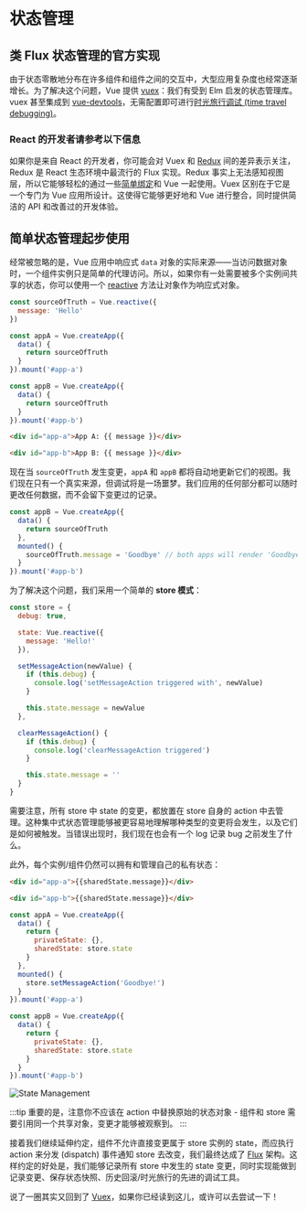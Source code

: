 # 状态管理

## 类 Flux 状态管理的官方实现

由于状态零散地分布在许多组件和组件之间的交互中，大型应用复杂度也经常逐渐增长。为了解决这个问题，Vue 提供 [vuex](https://github.com/vuejs/vuex)：我们有受到 Elm 启发的状态管理库。vuex 甚至集成到 [vue-devtools](https://github.com/vuejs/vue-devtools)，无需配置即可进行[时光旅行调试 (time travel debugging)](https://raw.githubusercontent.com/vuejs/vue-devtools/master/media/demo.gif)。

### React 的开发者请参考以下信息

如果你是来自 React 的开发者，你可能会对 Vuex 和 [Redux](https://github.com/reactjs/redux) 间的差异表示关注，Redux 是 React 生态环境中最流行的 Flux 实现。Redux 事实上无法感知视图层，所以它能够轻松的通过一些[简单绑定](https://classic.yarnpkg.com/en/packages?q=redux%20vue&p=1)和 Vue 一起使用。Vuex 区别在于它是一个专门为 Vue 应用所设计。这使得它能够更好地和 Vue 进行整合，同时提供简洁的 API 和改善过的开发体验。

## 简单状态管理起步使用

经常被忽略的是，Vue 应用中响应式 `data` 对象的实际来源——当访问数据对象时，一个组件实例只是简单的代理访问。所以，如果你有一处需要被多个实例间共享的状态，你可以使用一个 [reactive](/guide/reactivity-fundamentals.html#declaring-reactive-state) 方法让对象作为响应式对象。

```js
const sourceOfTruth = Vue.reactive({
  message: 'Hello'
})

const appA = Vue.createApp({
  data() {
    return sourceOfTruth
  }
}).mount('#app-a')

const appB = Vue.createApp({
  data() {
    return sourceOfTruth
  }
}).mount('#app-b')
```

```html
<div id="app-a">App A: {{ message }}</div>

<div id="app-b">App B: {{ message }}</div>
```

现在当 `sourceOfTruth` 发生变更，`appA` 和 `appB` 都将自动地更新它们的视图。我们现在只有一个真实来源，但调试将是一场噩梦。我们应用的任何部分都可以随时更改任何数据，而不会留下变更过的记录。

```js
const appB = Vue.createApp({
  data() {
    return sourceOfTruth
  },
  mounted() {
    sourceOfTruth.message = 'Goodbye' // both apps will render 'Goodbye' message now
  }
}).mount('#app-b')
```

为了解决这个问题，我们采用一个简单的 **store 模式**：

```js
const store = {
  debug: true,

  state: Vue.reactive({
    message: 'Hello!'
  }),

  setMessageAction(newValue) {
    if (this.debug) {
      console.log('setMessageAction triggered with', newValue)
    }

    this.state.message = newValue
  },

  clearMessageAction() {
    if (this.debug) {
      console.log('clearMessageAction triggered')
    }

    this.state.message = ''
  }
}
```

需要注意，所有 store 中 state 的变更，都放置在 store 自身的 action 中去管理。这种集中式状态管理能够被更容易地理解哪种类型的变更将会发生，以及它们是如何被触发。当错误出现时，我们现在也会有一个 log 记录 bug 之前发生了什么。

此外，每个实例/组件仍然可以拥有和管理自己的私有状态：

```html
<div id="app-a">{{sharedState.message}}</div>

<div id="app-b">{{sharedState.message}}</div>
```

```js
const appA = Vue.createApp({
  data() {
    return {
      privateState: {},
      sharedState: store.state
    }
  },
  mounted() {
    store.setMessageAction('Goodbye!')
  }
}).mount('#app-a')

const appB = Vue.createApp({
  data() {
    return {
      privateState: {},
      sharedState: store.state
    }
  }
}).mount('#app-b')
```

![State Management](/images/state.png)

:::tip
重要的是，注意你不应该在 action 中替换原始的状态对象 - 组件和 store 需要引用同一个共享对象，变更才能够被观察到。
:::

接着我们继续延伸约定，组件不允许直接变更属于 store 实例的 state，而应执行 action 来分发 (dispatch) 事件通知 store 去改变，我们最终达成了 [Flux](https://facebook.github.io/flux/) 架构。这样约定的好处是，我们能够记录所有 store 中发生的 state 变更，同时实现能做到记录变更、保存状态快照、历史回滚/时光旅行的先进的调试工具。

说了一圈其实又回到了 [Vuex](https://github.com/vuejs/vuex)，如果你已经读到这儿，或许可以去尝试一下！
